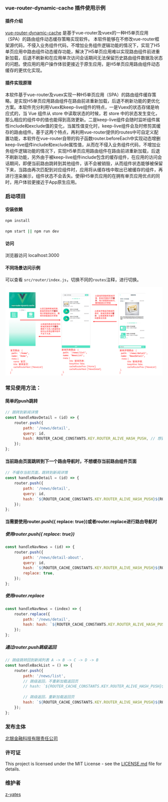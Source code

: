 ### vue-router-dynamic-cache 插件使用示例

#### 插件介绍
[vue-router-dynamic-cache](https://www.npmjs.com/package/vue-router-dynamic-cache) 
是基于vue-router及vuex的一种H5单页应用（SPA）的路由组件动态缓存策略实现软件。
本软件能够在不修改vue-router框架源代码，不侵入业务组件代码，不增加业务组件逻辑功能的情况下，实现了H5单页应用中路由组件动态缓存功能，解决了H5单页应用难以实现路由组件前进重新加载，后退不刷新和在应用单次访问会话期间无法保留历史路由组件数据及状态的问题。使应用的用户操作体验更接近于原生应用，是H5单页应用路由组件动态缓存的更优化实现。

#### 插件实现原理
本软件基于vue-router及vuex实现一种H5单页应用（SPA）的路由组件缓存策略，是实现H5单页应用路由组件在路由前进重新加载，后退不刷新功能的更优化方案。本软件充分利用Vuex和keep-live组件的特点，一是Vuex的状态存储是响应式的，当 Vue 组件从 store 中读取状态的时候，若 store 中的状态发生变化，那么相应的组件中的值也能得到高效更新。二是keep-live组件会随时监听组件属性include和exclude值的变化，当属性值变化时，keep-live组件会及时修剪其缓存的路由组件。基于这两个特点，再利用vue-router提供的routes中可自定义配置功能，本软件在vue-router自带的钩子函数router.beforeEach中实现动态增删keep-live组件include和exclude属性值，从而在不侵入业务组件代码，不增加业务组件逻辑功能的情况下，实现H5单页应用路由组件在路由前进重新加载，后退不刷新功能，另外由于被keep-live组件include包含的缓存组件，在应用的访问会话期间，即便当前路由跳转到其他组件，该不会被销毁，从而组件状态能够被保留下来，当路由再次匹配到对应组件时，应用将从缓存栈中取出已被缓存的组件，再进行渲染展示，组件状态不会丢失。使得H5单页应用的在拥有单页应用优点的同时，用户体验更接近于App原生应用。



### 启动项目

#### 安装依赖 

```bash
npm install

npm start || npm run dev
```

#### 访问
浏览器访问 localhost:3000


#### 不同场景访问示例
可以查看 `src/router/index.js`，切换不同的`routes`注释，进行切换。

![示例新闻项目，需求参照](./images/demo-project.png)

### 常见使用方法：
#### 简单的push跳转
```js
// 跳转到新闻详情
const handleNavDetail = (id) => {
    router.push({
        path: '/news/detail',
        query: id,
        hash: ROUTER_CACHE_CONSTANTS.KEY.ROUTER_ALIVE_HASH_PUSH, // 想要用动态缓存，都需要配置上该值。
    });
};
```

#### 当前路由页面跳转到下一个路由导航时，不想缓存当前路由组件页面
```js
// 不缓存当前页面，跳转到新闻详情
const handleNavDetail = (id) => {
    router.push({
        path: '/news/detail',
        query: id,
        hash: `${ROUTER_CACHE_CONSTANTS.KEY.ROUTER_ALIVE_HASH_PUSH}${ROUTER_CACHE_CONSTANTS.KEY.ROUTER_ALIVE_HASH_NO_CACHE_FROM}`, // 参数代表push跳转下一个路由导航且不缓存当前面
    });
};
```


#### 当需要使用router.push({ replace: true})或者router.replace进行路由导航时

##### 使用router.push({ replace: true})
```js
const handleNavNews = (id) => {
    router.push({
        path: '/news/detail-about',
        query: id,
        hash: `${ROUTER_CACHE_CONSTANTS.KEY.ROUTER_ALIVE_HASH_PUSH}${ROUTER_CACHE_CONSTANTS.KEY.ROUTER_ALIVE_HASH_NO_CACHE_FROM}` // 参数代表使用push({ replace: true})跳转下一个路由导航
        replace: true,
    });
};
```

##### 使用router.replace
```js 
const handleNavNews = (index) => {
    router.replace({
        path: '/news/detail',
        hash: hash: `${ROUTER_CACHE_CONSTANTS.KEY.ROUTER_ALIVE_HASH_PUSH}${ROUTER_CACHE_CONSTANTS.KEY.ROUTER_ALIVE_HASH_PUSH_REPLACE}` // 参数代表使用router.replace跳转下一个路由导航
    });
};
```


##### 通过router.push跳级返回
```js
// 跳级跳转回到新闻列表 A -> B -> C -> D -> B
const handleBackList = () => {
    router.push({
        path: '/news/list',
        // 跳级返回，不重新加载返回页
        // hash: `${ROUTER_CACHE_CONSTANTS.KEY.ROUTER_ALIVE_HASH_PUSH}${ROUTER_CACHE_CONSTANTS.KEY.ROUTER_ALIVE_HASH_BACK}`,
        
        // 跳级返回，重新加载返回页
        hash: `${ROUTER_CACHE_CONSTANTS.KEY.ROUTER_ALIVE_HASH_PUSH}${ROUTER_CACHE_CONSTANTS.KEY.ROUTER_ALIVE_HASH_BACK}${ROUTER_CACHE_CONSTANTS.KEY.ROUTER_ALIVE_HASH_RELOAD_BACK}`,
    });
};

```





### 发布主体

[北银金融科技有限责任公司](https://www.bobfintech.com.cn/)

### 许可证
This project is licensed under the MIT License - see the [LICENSE.md](https://github.com/bobfintech/vue-router-dynamic-cache/blob/master/LICENSE) file for details.

### 维护者
[z-yates](zhuangshujie@bobfintech.com.cn)
